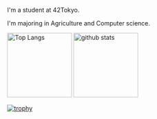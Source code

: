 I'm a student at 42Tokyo.

I'm majoring in Agriculture and Computer science.

<p align="left"> 
  <img alt="Top Langs" height="150px" src="https://github-readme-stats.vercel.app/api/top-langs/?username=iesuy-ryanagit&layout=compact&count_private=true&show_icons=true&theme=onedark" />
  <img alt="github stats" height="150px" src="https://github-readme-stats.vercel.app/api?username=iesuy-ryanagit&count_private=true&show_icons=true&show_icons=true&theme=onedark" />
</p>

[![trophy](https://github-profile-trophy.vercel.app/?username=iesuy-ryanagit&theme=onedark&column=7
)](https://github.com/ryo-ma/github-profile-trophy)

<!--
**iesuy-ryanagit/iesuy-ryanagit** is a ✨ _special_ ✨ repository because its `README.md` (this file) appears on your GitHub profile.

Here are some ideas to get you started:

- 🔭 I’m currently working on ...
- 🌱 I’m currently learning ...
- 👯 I’m looking to collaborate on ...
- 🤔 I’m looking for help with ...
- 💬 Ask me about ...
- 📫 How to reach me: ...
- 😄 Pronouns: ...
- ⚡ Fun fact: ...
-->
